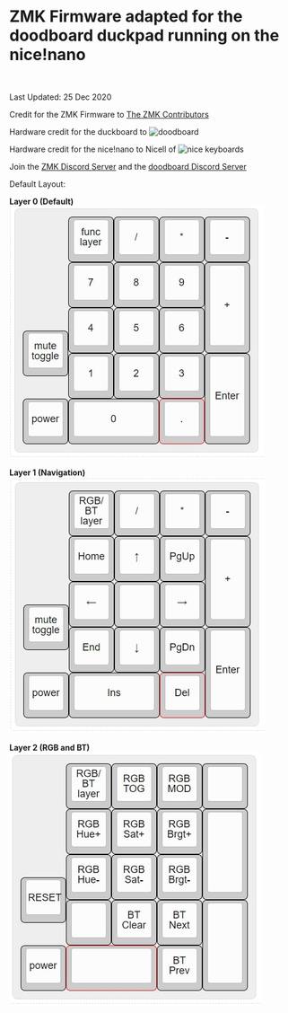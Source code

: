 # ZMK Firmware adapted for the doodboard duckpad running on the nice!nano

<br/>

Last Updated: 25 Dec 2020

Credit for the ZMK Firmware to [The ZMK Contributors](https://zmkfirmware.dev/)

Hardware credit for the duckboard to ![doodboard](https://doodboard.xyz/)

Hardware credit for the nice!nano to Nicell of ![nice keyboards](https://nicekeyboards.com/)

Join the [ZMK Discord Server](https://zmkfirmware.dev/community/discord/invite) and the [doodboard Discord Server](https://discord.gg/UCEnxWk)

Default Layout:

**Layer 0 (Default)**
![layer0](img/layer0.jpg)

**Layer 1 (Navigation)**
![layer1](img/layer1.jpg)

**Layer 2 (RGB and BT)**
![layer2](img/layer2.jpg)


